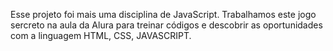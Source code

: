 Esse projeto foi mais uma disciplina de JavaScript. Trabalhamos este jogo sercreto na aula da Alura para treinar códigos e descobrir as oportunidades com a linguagem HTML, CSS, JAVASCRIPT.
